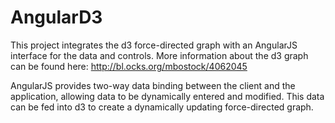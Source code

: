 # AngularD3

This project integrates the d3 force-directed graph with an AngularJS interface for the data and controls. 
More information about the d3 graph can be found here: 
http://bl.ocks.org/mbostock/4062045


AngularJS provides two-way data binding between the client and the application, allowing data to be dynamically entered and modified. This data can be fed into d3 to create a dynamically updating force-directed graph. 

